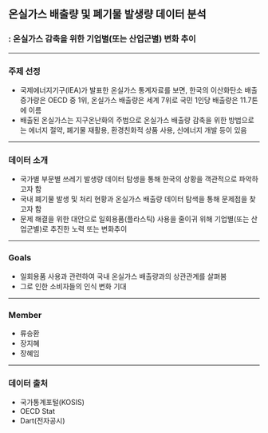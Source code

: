 
## 온실가스 배출량 및 폐기물 발생량 데이터 분석 
### : 온실가스 감축을 위한 기업별(또는 산업군별) 변화 추이
---------------------------------------------------------------
### 주제 선정
- 국제에너지기구(IEA)가 발표한 온실가스 통계자료를 보면, 한국의 이산화탄소 배출 증가량은 OECD 중 1위, 온실가스 배출량은 세계 7위로 국민 1인당 배출량은 11.7톤에 이름
- 배출된 온실가스는 지구온난화의 주범으로 온실가스 배출량 감축을 위한 방법으로는 에너지 절약, 폐기물 재활용, 환경친화적 상품 사용, 신에너지 개발 등이 있음
-------------------------------------------------------------------
### 데이터 소개
- 국가별 부문별 쓰레기 발생량 데이터 탐생을 통해 한국의 상황을 객관적으로 파악하고자 함
- 국내 폐기물 발생 및 처리 현황과 온실가스 배출량 데이터 탐색을 통해 문제점을 찾고자 함
- 문제 해결을 위한 대안으로 일회용품(플라스틱) 사용을 줄이귀 위해 기업별(또는 산업군별)로 추진한 노력 또는 변화추이
---------------------------------------------------------------
### Goals
- 일회용품 사용과 관련하여 국내 온실가스 배출량과의 상관관계를 살펴봄
- 그로 인한 소비자들의 인식 변화 기대
----------------------------------------------------------------
### Member
- 류승환
- 장지혜
- 장혜임
-----------------------------------------------------------------
### 데이터 출처
- 국가통계포털(KOSIS)
- OECD Stat
- Dart(전자공시)
